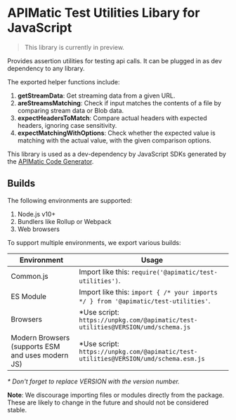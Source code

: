# APIMatic Test Utilities Libary for JavaScript

> This library is currently in preview.

Provides assertion utilities for testing api calls. It can be plugged in as dev dependency to any library.

The exported helper functions include:

1. **getStreamData**: Get streaming data from a given URL.
2. **areStreamsMatching**: Check if input matches the contents of a file by comparing stream data or Blob data.
3. **expectHeadersToMatch**: Compare actual headers with expected headers, ignoring case sensitivity.
4. **expectMatchingWithOptions**: Check whether the expected value is matching with the actual value, with the given comparison options.

This library is used as a dev-dependency by JavaScript SDKs generated by the [APIMatic Code Generator](http://www.apimatic.io).

## Builds

The following environments are supported:

1. Node.js v10+
1. Bundlers like Rollup or Webpack
1. Web browsers

To support multiple environments, we export various builds:

| Environment | Usage |
| --- | --- |
| Common.js | Import like this: `require('@apimatic/test-utilities')`. |
| ES Module | Import like this: `import { /* your imports */ } from '@apimatic/test-utilities'`. |
| Browsers | *Use script: `https://unpkg.com/@apimatic/test-utilities@VERSION/umd/schema.js` |
| Modern Browsers (supports ESM and uses modern JS) | *Use script: `https://unpkg.com/@apimatic/test-utilities@VERSION/umd/schema.esm.js` |

_* Don't forget to replace VERSION with the version number._

**Note**: We discourage importing files or modules directly from the package. These are likely to change in the future and should not be considered stable.